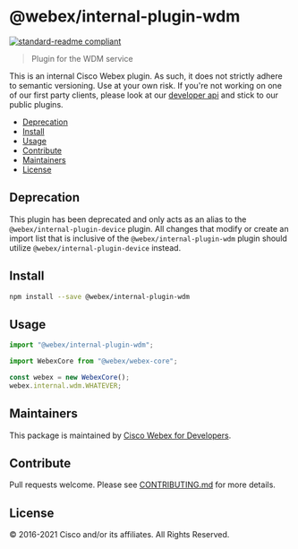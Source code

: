 # @webex/internal-plugin-wdm

[![standard-readme compliant](https://img.shields.io/badge/readme%20style-standard-brightgreen.svg?style=flat-square)](https://github.com/RichardLitt/standard-readme)

> Plugin for the WDM service

This is an internal Cisco Webex plugin. As such, it does not strictly adhere to
semantic versioning. Use at your own risk. If you're not working on one of our
first party clients, please look at our
[developer api](https://developer.webex.com/) and stick to our public plugins.

- [Deprecation](#deprecation)
- [Install](#install)
- [Usage](#usage)
- [Contribute](#contribute)
- [Maintainers](#maintainers)
- [License](#license)

## Deprecation

This plugin has been deprecated and only acts as an alias to the
`@webex/internal-plugin-device` plugin. All changes that modify or create an
import list that is inclusive of the `@webex/internal-plugin-wdm` plugin should
utilize `@webex/internal-plugin-device` instead.

## Install

```bash
npm install --save @webex/internal-plugin-wdm
```

## Usage

```js
import "@webex/internal-plugin-wdm";

import WebexCore from "@webex/webex-core";

const webex = new WebexCore();
webex.internal.wdm.WHATEVER;
```

## Maintainers

This package is maintained by
[Cisco Webex for Developers](https://developer.webex.com/).

## Contribute

Pull requests welcome. Please see
[CONTRIBUTING.md](https://github.com/webex/webex-js-sdk/blob/master/CONTRIBUTING.md)
for more details.

## License

© 2016-2021 Cisco and/or its affiliates. All Rights Reserved.
